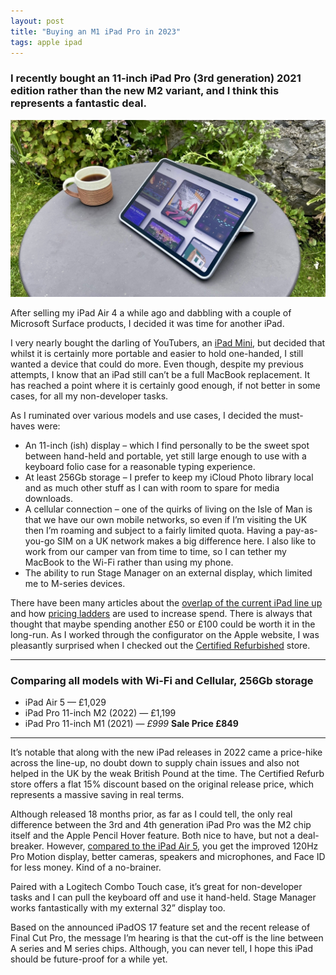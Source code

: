 ```yaml
---
layout: post
title: "Buying an M1 iPad Pro in 2023"
tags: apple ipad
---
```

### I recently bought an 11-inch iPad Pro (3rd generation) 2021 edition rather than the new M2 variant, and I think this represents a fantastic deal.

![Working outdoors on the iPad](/uploads/2024/ipad-in-the-garden.jpg)

After selling my iPad Air 4 a while ago and dabbling with a couple of Microsoft Surface products, I decided it was time for another iPad.

I very nearly bought the darling of YouTubers, an [iPad Mini](https://youtu.be/rxaQ-N6cyhM), but decided that whilst it is certainly more portable and easier to hold one-handed, I still wanted a device that could do more. Even though, despite my previous attempts, I know that an iPad still can’t be a full MacBook replacement. It has reached a point where it is certainly good enough, if not better in some cases, for all my non-developer tasks.

As I ruminated over various models and use cases, I decided the must-haves were:

- An 11-inch (ish) display – which I find personally to be the sweet spot between hand-held and portable, yet still large enough to use with a keyboard folio case for a reasonable typing experience.
- At least 256Gb storage – I prefer to keep my iCloud Photo library local and as much other stuff as I can with room to spare for media downloads.
- A cellular connection – one of the quirks of living on the Isle of Man is that we have our own mobile networks, so even if I’m visiting the UK then I’m roaming and subject to a fairly limited quota. Having a pay-as-you-go SIM on a UK network makes a big difference here. I also like to work from our camper van from time to time, so I can tether my MacBook to the Wi-Fi rather than using my phone.
- The ability to run Stage Manager on an external display, which limited me to M-series devices.

There have been many articles about the [overlap of the current iPad line up](https://www.macstories.net/news/apple-announces-strange-new-ipad-and-ipad-pro-lineup/) and how [pricing ladders](https://youtu.be/pwHNannxolo) are used to increase spend. There is always that thought that maybe spending another £50 or £100 could be worth it in the long-run. As I worked through the configurator on the Apple website, I was pleasantly surprised when I checked out the [Certified Refurbished](https://www.apple.com/uk/shop/refurbished/ipad) store.

---

### Comparing all models with Wi-Fi and Cellular, 256Gb storage
- iPad Air 5 — £1,029
- iPad Pro 11-inch M2 (2022) — £1,199
- iPad Pro 11-inch M1 (2021) — _£999_  **Sale Price £849**

---

It’s notable that along with the new iPad releases in 2022 came a price-hike across the line-up, no doubt down to supply chain issues and also not helped in the UK by the weak British Pound at the time. The Certified Refurb store offers a flat 15% discount based on the original release price, which represents a massive saving in real terms.

Although released 18 months prior, as far as I could tell, the only real difference between the 3rd and 4th generation iPad Pro was the M2 chip itself and the Apple Pencil Hover feature. Both nice to have, but not a deal-breaker. However, [compared to the iPad Air 5](https://www.apple.com/uk/ipad/compare/?modelList=ipad-air-5th-gen,ipad-pro-11-4th-gen,ipad-pro-11-3rd-gen), you get the improved 120Hz Pro Motion display, better cameras, speakers and microphones, and Face ID for less money. Kind of a no-brainer.

Paired with a Logitech Combo Touch case, it’s great for non-developer tasks and I can pull the keyboard off and use it hand-held. Stage Manager works fantastically with my external 32” display too.

Based on the announced iPadOS 17 feature set and the recent release of Final Cut Pro, the message I’m hearing is that the cut-off is the line between A series and M series chips. Although, you can never tell, I hope this iPad should be future-proof for a while yet.
